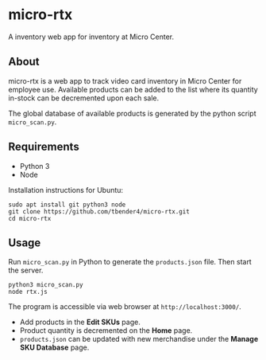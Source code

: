 # micro-rtx

A inventory web app for inventory at Micro Center.

## About

micro-rtx is a web app to track video card inventory in Micro Center for employee use. Available products can be added to the list where its quantity in-stock can be decremented upon each sale.

The global database of available products is generated by the python script `micro_scan.py`. 


## Requirements

- Python 3
- Node

Installation instructions for Ubuntu:
```
sudo apt install git python3 node
git clone https://github.com/tbender4/micro-rtx.git
cd micro-rtx
```
## Usage

Run `micro_scan.py` in Python to generate the `products.json` file. Then start the server.
```
python3 micro_scan.py
node rtx.js
```

The program is accessible via web browser at `http://localhost:3000/`.

- Add products in the **Edit SKUs** page.
- Product quantity is decremented on the **Home** page.
- `products.json` can be updated with new merchandise under the **Manage SKU Database** page.

